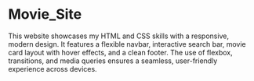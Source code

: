 # Movie_Site
This website showcases my HTML and CSS skills with a responsive, modern design. It features a flexible navbar, interactive search bar, movie card layout with hover effects, and a clean footer. The use of flexbox, transitions, and media queries ensures a seamless, user-friendly experience across devices.
